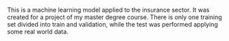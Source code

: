 This is a machine learning model applied to the insurance sector. 
It was created for a project of my master degree course. 
There is only one training set divided into train and validation, while the test was performed applying some real world data.
